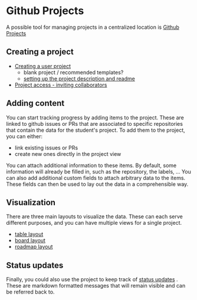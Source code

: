 # Github Projects

A possible tool for managing projects in a centralized location is [Github Projects](https://docs.github.com/en/issues/planning-and-tracking-with-projects/learning-about-projects/quickstart-for-projects)

## Creating a project

- [Creating a user project](https://docs.github.com/en/issues/planning-and-tracking-with-projects/learning-about-projects/quickstart-for-projects#creating-a-user-project)
  - blank project / recommended templates?
  - [setting up the project description and readme](https://docs.github.com/en/issues/planning-and-tracking-with-projects/creating-projects/creating-a-project#updating-your-project-description-and-readme)
- [Project access - inviting collaborators](https://docs.github.com/en/issues/planning-and-tracking-with-projects/managing-your-project/managing-access-to-your-projects#managing-access-for-user-level-projects)

## Adding content

You can start tracking progress by adding items to the project.
These are linked to github issues or PRs that are associated to specific repositories that contain the data for the student's project.
To add them to the project, you can either:
- link existing issues or PRs
- create new ones directly in the project view

You can attach additional information to these items.
By default, some information will already be filled in, such as the repository, the labels, ...
You can also add additional custom fields to attach arbitrary data to the items.
These fields can then be used to lay out the data in a comprehensible way.

## Visualization

There are three main layouts to visualize the data.
These can each serve different purposes, and you can have multiple views for a single project.

- [table layout](https://docs.github.com/en/issues/planning-and-tracking-with-projects/customizing-views-in-your-project/customizing-the-table-layout)
- [board layout](https://docs.github.com/en/issues/planning-and-tracking-with-projects/customizing-views-in-your-project/customizing-the-board-layout)
- [roadmap layout](https://docs.github.com/en/issues/planning-and-tracking-with-projects/customizing-views-in-your-project/customizing-the-roadmap-layout)

## Status updates

Finally, you could also use the project to keep track of [status updates](https://docs.github.com/en/issues/planning-and-tracking-with-projects/learning-about-projects/sharing-project-updates)
.
These are markdown formatted messages that will remain visible and can be referred back to.
